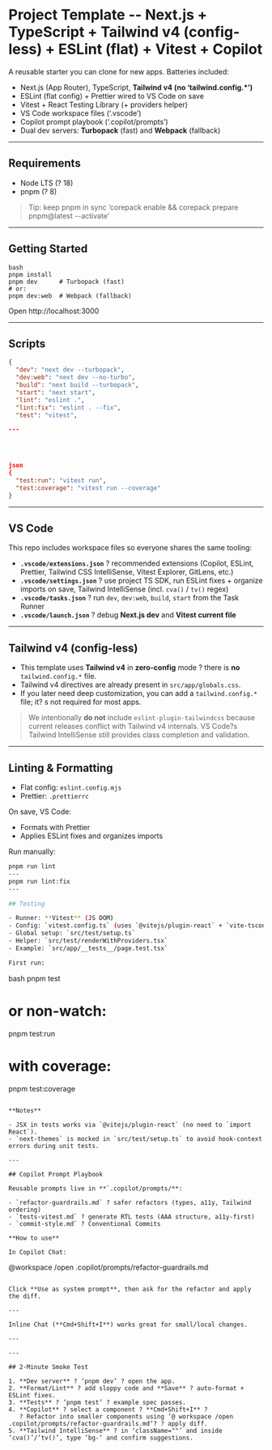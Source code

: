 # Project Template -- Next.js + TypeScript + Tailwind v4 (config-less) + ESLint (flat) + Vitest + Copilot

A reusable starter you can clone for new apps. Batteries included:

- Next.js (App Router), TypeScript, **Tailwind v4 (no ‘tailwind.config.\*’)**
- ESLint (flat config) + Prettier wired to VS Code on save
- Vitest + React Testing Library (+ providers helper)
- VS Code workspace files (‘.vscode’)
- Copilot prompt playbook (‘.copilot/prompts’)
- Dual dev servers: **Turbopack** (fast) and **Webpack** (fallback)

---

## Requirements

- Node LTS (? 18)
- pnpm (? 8)

> Tip: keep pnpm in sync
> ‘corepack enable && corepack prepare pnpm@latest --activate’

---

## Getting Started

```
bash
pnpm install
pnpm dev      # Turbopack (fast)
# or:
pnpm dev:web  # Webpack (fallback)
```

Open http://localhost:3000

---

## Scripts

```json
{
  "dev": "next dev --turbopack",
  "dev:web": "next dev --no-turbo",
  "build": "next build --turbopack",
  "start": "next start",
  "lint": "eslint .",
  "lint:fix": "eslint . --fix",
  "test": "vitest",

---




json
{
  "test:run": "vitest run",
  "test:coverage": "vitest run --coverage"
}
```

---

## VS Code

This repo includes workspace files so everyone shares the same tooling:

- **`.vscode/extensions.json`** ? recommended extensions (Copilot, ESLint, Prettier, Tailwind CSS IntelliSense, Vitest Explorer, GitLens, etc.)
- **`.vscode/settings.json`** ? use project TS SDK, run ESLint fixes + organize imports on save, Tailwind IntelliSense (incl. `cva()` / `tv()` regex)
- **`.vscode/tasks.json`** ? run `dev`, `dev:web`, `build`, `start` from the Task Runner
- **`.vscode/launch.json`** ? debug **Next.js dev** and **Vitest current file**

---

## Tailwind v4 (config-less)

- This template uses **Tailwind v4** in **zero-config** mode ? there is **no** `tailwind.config.*` file.
- Tailwind v4 directives are already present in `src/app/globals.css`.
- If you later need deep customization, you can add a `tailwind.config.*` file; it? s not required for most apps.

> We intentionally **do not** include `eslint-plugin-tailwindcss` because current releases conflict with Tailwind v4 internals. VS Code?s Tailwind IntelliSense still provides class completion and validation.

---

## Linting & Formatting

- Flat config: `eslint.config.mjs`
- Prettier: `.prettierrc`

On save, VS Code:

- Formats with Prettier
- Applies ESLint fixes and organizes imports

Run manually:

```bash
pnpm run lint
---
pnpm run lint:fix
---

## Testing

- Runner: **Vitest** (JS DOM)
- Config: `vitest.config.ts` (uses `@vitejs/plugin-react` + `vite-tsconfig-paths`)
- Global setup: `src/test/setup.ts`
- Helper: `src/test/renderWithProviders.tsx`
- Example: `src/app/__tests__/page.test.tsx`

First run:

```

bash
pnpm test

# or non-watch:

pnpm test:run

# with coverage:

pnpm test:coverage

```

**Notes**

- JSX in tests works via `@vitejs/plugin-react` (no need to `import React`).
- `next-themes` is mocked in `src/test/setup.ts` to avoid hook-context errors during unit tests.

---

## Copilot Prompt Playbook

Reusable prompts live in **`.copilot/prompts/**:

- `refactor-guardrails.md` ? safer refactors (types, a11y, Tailwind ordering)
- `tests-vitest.md` ? generate RTL tests (AAA structure, a11y-first)
- `commit-style.md` ? Conventional Commits

**How to use**

In Copilot Chat:

```

@workspace /open .copilot/prompts/refactor-guardrails.md

```

Click **Use as system prompt**, then ask for the refactor and apply the diff.

---

Inline Chat (**Cmd+Shift+I**) works great for small/local changes.

---

---

## 2-Minute Smoke Test

1. **Dev server** ? ‘pnpm dev’ ? open the app.
2. **Format/Lint** ? add sloppy code and **Save** ? auto-format + ESLint fixes.
3. **Tests** ? ‘pnpm test’ ? example spec passes.
4. **Copilot** ? select a component ? **Cmd+Shift+I** ?
   ? Refactor into smaller components using ‘@ workspace /open .copilot/prompts/refactor-guardrails.md‘? ? apply diff.
5. **Tailwind IntelliSense** ? in ‘className=""’ and inside ‘cva()’/‘tv()’, type ‘bg-‘ and confirm suggestions.

```
